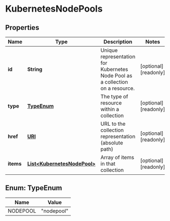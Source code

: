 

# KubernetesNodePools

## Properties

Name | Type | Description | Notes
------------ | ------------- | ------------- | -------------
**id** | **String** | Unique representation for Kubernetes Node Pool as a collection on a resource. |  [optional] [readonly]
**type** | [**TypeEnum**](#TypeEnum) | The type of resource within a collection |  [optional] [readonly]
**href** | [**URI**](URI.md) | URL to the collection representation (absolute path) |  [optional] [readonly]
**items** | [**List&lt;KubernetesNodePool&gt;**](KubernetesNodePool.md) | Array of items in that collection |  [optional] [readonly]



## Enum: TypeEnum

Name | Value
---- | -----
NODEPOOL | &quot;nodepool&quot;



